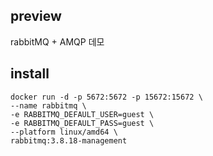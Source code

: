 ## preview

rabbitMQ + AMQP 데모

## install

```shell
docker run -d -p 5672:5672 -p 15672:15672 \
--name rabbitmq \
-e RABBITMQ_DEFAULT_USER=guest \
-e RABBITMQ_DEFAULT_PASS=guest \
--platform linux/amd64 \
rabbitmq:3.8.18-management
```
